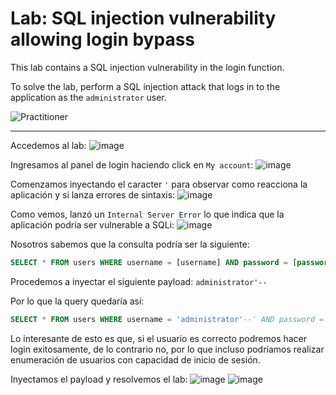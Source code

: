 # Lab: SQL injection vulnerability allowing login bypass

This lab contains a SQL injection vulnerability in the login function.

To solve the lab, perform a SQL injection attack that logs in to the application as the `administrator` user.

![Practitioner](https://img.shields.io/badge/level-Apprentice-green)  


---

Accedemos al lab:
![image](https://github.com/user-attachments/assets/b59ca4cf-78fa-4fc6-8ed2-cb74cea8591a)

Ingresamos al panel de login haciendo click en `My account`:
![image](https://github.com/user-attachments/assets/a9810adb-fa9c-497a-9fec-e6452ae52f7e)

Comenzamos inyectando el caracter `'` para observar como reacciona la aplicación y si lanza errores de sintaxis:
![image](https://github.com/user-attachments/assets/abf42a6e-7e4c-4ff4-934d-f0a29303d42a)

Como vemos, lanzó un `Internal Server Error` lo que indica que la aplicación podría ser vulnerable a SQLi:
![image](https://github.com/user-attachments/assets/7515ccfb-ebae-4a5a-8b69-5ca60e3a97a8)

Nosotros sabemos que la consulta podría ser la siguiente:
```sql
SELECT * FROM users WHERE username = [username] AND password = [password]
```

Procedemos a inyectar el siguiente payload: `administrator'--`

Por lo que la query quedaría así:
```sql
SELECT * FROM users WHERE username = 'administrator'--' AND password = [password]
```

Lo interesante de esto es que, si el usuario es correcto podremos hacer login exitosamente, de lo contrario no, por lo que incluso podríamos realizar enumeración de usuarios con capacidad de inicio de sesión.

Inyectamos el payload y resolvemos el lab:
![image](https://github.com/user-attachments/assets/efbe8952-c423-4052-b7d0-fc1f4270621b)
![image](https://github.com/user-attachments/assets/ae099723-c1f0-4a6d-96d3-e1dbbb0e3e54)





